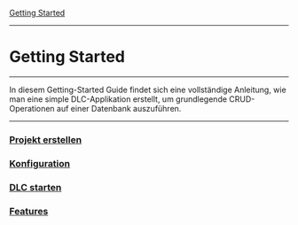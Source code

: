 <a href="./_index.md">Getting Started</a>

<hr/>

# Getting Started
<hr/>

In diesem Getting-Started Guide findet sich eine vollständige Anleitung, wie man eine simple DLC-Applikation erstellt, 
um grundlegende CRUD-Operationen auf einer Datenbank auszuführen.

<hr/>

### <a href="./create_project.md">Projekt erstellen</a>
### <a href="./configuration.md">Konfiguration</a>
### <a href="./run_application.md">DLC starten</a>
### <a href="./features.md">Features</a>